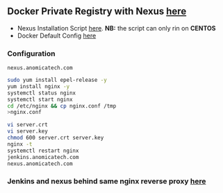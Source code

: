 ## Docker Private Registry with Nexus [here](https://www.youtube.com/watch?v=nwThFH8Xt8c)
- Nexus Installation Script [here](https://raw.githubusercontent.com/linuxautomations/nexus/master/install.sh). **NB:** the script can only rin on **CENTOS**
- Docker Default Config [here](https://raw.githubusercontent.com/linuxautomations/nexus/master/nginx-default-config.conf)

### Configuration
```
nexus.anomicatech.com
```
```sh
sudo yum install epel-release -y 
yum install nginx -y
systemctl status nginx
systemctl start nginx
cd /etc/nginx && cp nginx.conf /tmp
>nginx.conf

vi server.crt
vi server.key
chmod 600 server.crt server.key
nginx -t
systemctl restart nginx
jenkins.anomicatech.com
nexus.anomicatech.com
```

### Jenkins and nexus behind same nginx reverse proxy [here](https://blog.tentamen.eu/jenkins-and-nexus-behind-same-nginx-reverse-proxy/)